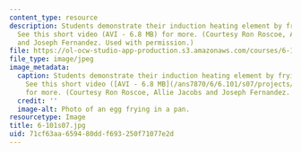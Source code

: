 ```yaml
---
content_type: resource
description: Students demonstrate their induction heating element by frying some eggs.
  See this short video (AVI - 6.8 MB) for more. (Courtesy Ron Roscoe, Allie Jacobs
  and Joseph Fernandez. Used with permission.)
file: https://ol-ocw-studio-app-production.s3.amazonaws.com/courses/6-101-introductory-analog-electronics-laboratory-spring-2007/71cf63aa659480ddf693250f71077e2d_6-101s07.jpg
file_type: image/jpeg
image_metadata:
  caption: Students demonstrate their induction heating element by frying some eggs.
    See this short video ([AVI - 6.8 MB](/ans7870/6/6.101/s07/projects/scrambling_eggs.avi))
    for more. (Courtesy Ron Roscoe, Allie Jacobs and Joseph Fernandez. Used with permission.)
  credit: ''
  image-alt: Photo of an egg frying in a pan.
resourcetype: Image
title: 6-101s07.jpg
uid: 71cf63aa-6594-80dd-f693-250f71077e2d
---
```

